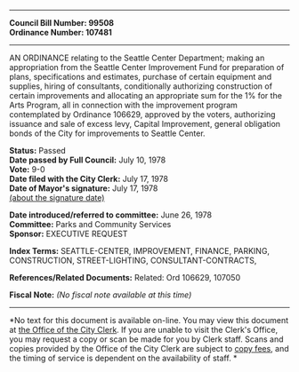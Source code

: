 * * * * *  
  
**Council Bill Number: [](#h0)[](#h2)99508**   
**Ordinance Number: 107481**  
  
* * * * *  
  
AN ORDINANCE relating to the Seattle Center Department; making an appropriation from the Seattle Center Improvement Fund for preparation of plans, specifications and estimates, purchase of certain equipment and supplies, hiring of consultants, conditionally authorizing construction of certain improvements and allocating an appropriate sum for the 1% for the Arts Program, all in connection with the improvement program contemplated by Ordinance 106629, approved by the voters, authorizing issuance and sale of excess levy, Capital Improvement, general obligation bonds of the City for improvements to Seattle Center.  
  
**Status:** Passed   
**Date passed by Full Council:** July 10, 1978   
**Vote:** 9-0   
**Date filed with the City Clerk:** July 17, 1978   
**Date of Mayor's signature:** July 17, 1978   
[(about the signature date)](/~public/approvaldate.htm)   
  
  
**Date introduced/referred to committee:** June 26, 1978   
**Committee:** Parks and Community Services   
**Sponsor:** EXECUTIVE REQUEST   
  
**Index Terms:** SEATTLE-CENTER, IMPROVEMENT, FINANCE, PARKING, CONSTRUCTION, STREET-LIGHTING, CONSULTANT-CONTRACTS,  
  
**References/Related Documents:** Related: Ord 106629, 107050  
  
**Fiscal Note:** *(No fiscal note available at this time)*  
  
* * * * *  
  
*No text for this document is available on-line. You may view this document at [the Office of the City Clerk](http://www.seattle.gov/leg/clerk/contactUs.htm). If you are unable to visit the Clerk's Office, you may request a copy or scan be made for you by Clerk staff. Scans and copies provided by the Office of the City Clerk are subject to [copy fees](http://clerk.seattle.gov/~public/clerkfees.htm), and the timing of service is dependent on the availability of staff. *  
  
  
